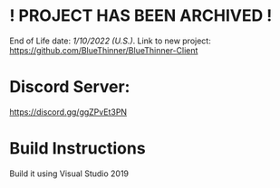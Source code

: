 # ! PROJECT HAS BEEN ARCHIVED !
End of Life date: *1/10/2022 (U.S.)*.
Link to new project: https://github.com/BlueThinner/BlueThinner-Client

# Discord Server:
https://discord.gg/ggZPvEt3PN

# Build Instructions
Build it using Visual Studio 2019
